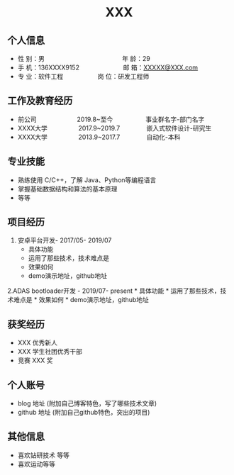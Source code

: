  <center>
     <h1>XXX</h1>
 </center>

## 个人信息 

* 性 别：男&emsp;&emsp;&emsp;&emsp;&emsp;&emsp;&emsp;&emsp;&emsp;&emsp;&emsp;&emsp;&ensp;年 龄：29  
* 手 机：136XXXX9152 &emsp;&emsp;&emsp;&emsp;&emsp;&emsp;&ensp;  邮 箱：XXXXX@XXX.com    
* 专 业：软件工程 &emsp;&emsp;&emsp;&emsp;&emsp; 岗 位：研发工程师

## 工作及教育经历

* 前公司&emsp;&emsp;&emsp;&emsp;&emsp;&emsp;&ensp;2019.8~至今&emsp;&emsp;&emsp;&emsp;&emsp; 事业群名字-部门名字       
* XXXX大学&emsp;&emsp;&emsp;&emsp;&emsp;2017.9~2019.7&emsp;&emsp;&emsp;&emsp; 嵌入式软件设计-研究生         
* XXXX大学&emsp;&emsp;&emsp;&emsp;&emsp;2013.9~2017.7&emsp;&emsp;&emsp;&emsp; 自动化-本科  

## 专业技能

* 熟练使用 C/C++，了解 Java、Python等编程语言
* 掌握基础数据结构和算法的基本原理
* 等等

## 项目经历

1. 安卓平台开发- 2017/05- 2019/07 
    * 具体功能 
    * 运用了那些技术，技术难点是
    * 效果如何
    * demo演示地址，github地址 

2.ADAS bootloader开发 - 2019/07- present 
    * 具体功能 
    * 运用了那些技术，技术难点是
    * 效果如何
    * demo演示地址，github地址 

## 获奖经历
* XXX 优秀新人
* XXX 学生社团优秀干部
* 竞赛 XXX 奖

## 个人账号 
* blog 地址 (附加自己博客特色，写了哪些技术文章)
* github 地址 (附加自己github特色，突出的项目)

## 其他信息 
* 喜欢钻研技术 等等
* 喜欢运动等等 

